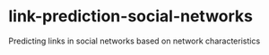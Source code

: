 # link-prediction-social-networks
Predicting links in social networks based on network characteristics
